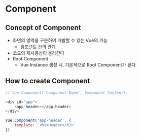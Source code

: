 # Component

## Concept of Component
- 화면의 영역을 구분하여 개발할 수 있는 Vue의 기능
    - 컴포넌트 간의 관계
- 코드의 재사용성이 올라간다
- Root Component
    - Vue Instance 생성 시, 기본적으로 Root Component가 된다

## How to create Component
```javascript
// Vue.Component('Component Name', Component Content);

<div id="app">
    <app-header></app-header>
</div>

Vue.Component('app-header', {
    template: '<h1>Header</h1>'
})
```